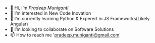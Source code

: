 - 👋 Hi, I’m *Pradeep Muniganti*
- 👀 I’m interested in New Code Inovation
- 🌱 I’m currently learning Python & Experert in JS Frameworks(Likely Angular)
- 💞️ I’m looking to collaborate on Software Solutions
- 📫 How to reach me 'pradeep.muniganti@gmail.com'

<!---
pradeep7330484634/pradeep7330484634 is a ✨ special ✨ repository because its `README.md` (this file) appears on your GitHub profile.
You can click the Preview link to take a look at your changes.
--->

